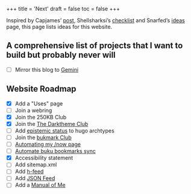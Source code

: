 +++
title = 'Next'
draft = false
toc = false
+++

Inspired by Capjames’ [post](https://jamesg.blog/2024/02/19/personal-website-ideas/), Shellsharksi’s
[checklist](https://shellsharks.com/notes/2023/08/15/website-component-checklist) and Snarfed’s
[ideas](https://snarfed.org/ideas) page, this page lists ideas for this website.

## A comprehensive list of projects that I want to build but probably never will

- [ ] Mirror this blog to [Gemini](https://gemini.circumlunar.space/)

## Website Roadmap

- [x] Add a "Uses" page
- [ ] Join a webring
- [x] Join the 250KB Club
- [x] Join the [The Darktheme Club](https://darktheme.club/)
- [ ] Add [epistemic status](https://v5.chriskrycho.com/journal/epistemic-status/) to hugo archtypes
- [ ] Join the [bukmark Club](https://bukmark.club/)
- [ ] [Automating my /now page](https://akashgoswami.dev/posts/automating-my-now-page/)
- [ ] [Automate buku bookmarks sync](https://seirdy.one/bookmarks/)
- [x] Accessibility statement
- [ ] Add sitemap.xml
- [ ] Add [h-feed](https://indieweb.org/h-feed)
- [ ] Add [JSON Feed](https://foosel.net/til/how-to-add-json-feed-support-to-hugo/)
- [ ] Add a [Manual of Me](https://my.manualof.me/)
